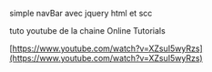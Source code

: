 simple navBar avec jquery html et scc

tuto youtube de la chaine Online Tutorials

[https://www.youtube.com/watch?v=XZsuI5wyRzs](https://www.youtube.com/watch?v=XZsuI5wyRzs)